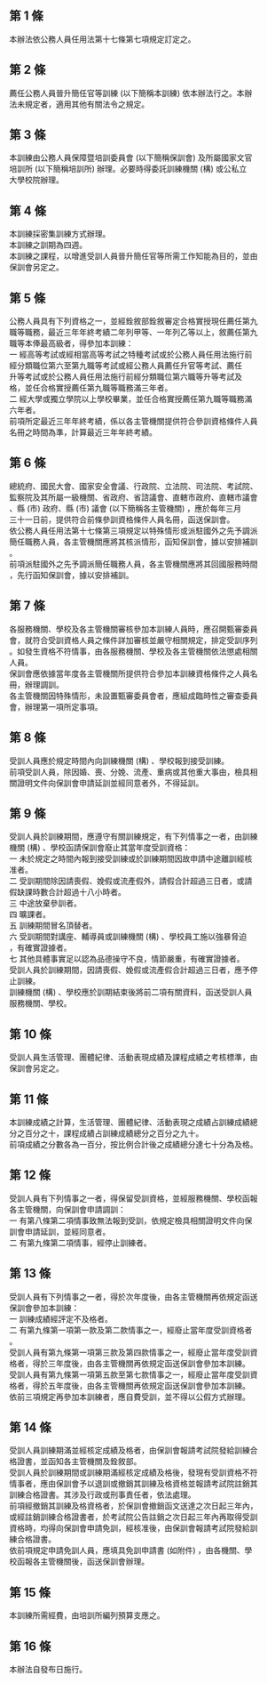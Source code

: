 第 1 條
-------
本辦法依公務人員任用法第十七條第七項規定訂定之。

第 2 條
-------
薦任公務人員晉升簡任官等訓練 (以下簡稱本訓練) 依本辦法行之。本辦  
法未規定者，適用其他有關法令之規定。

第 3 條
-------
本訓練由公務人員保障暨培訓委員會 (以下簡稱保訓會) 及所屬國家文官  
培訓所 (以下簡稱培訓所) 辦理。必要時得委託訓練機關 (構) 或公私立  
大學校院辦理。

第 4 條
-------
本訓練採密集訓練方式辦理。  
本訓練之訓期為四週。  
本訓練之課程，以增進受訓人員晉升簡任官等所需工作知能為目的，並由  
保訓會另定之。

第 5 條
-------
公務人員具有下列資格之一，並經銓敘部銓敘審定合格實授現任薦任第九  
職等職務，最近三年年終考績二年列甲等、一年列乙等以上，敘薦任第九  
職等本俸最高級者，得參加本訓練：  
一  經高等考試或經相當高等考試之特種考試或於公務人員任用法施行前  
    經分類職位第六至第九職等考試或經公務人員薦任升官等考試、薦任  
    升等考試或於公務人員任用法施行前經分類職位第六職等升等考試及  
    格，並任合格實授薦任第九職等職務滿三年者。  
二  經大學或獨立學院以上學校畢業，並任合格實授薦任第九職等職務滿  
    六年者。  
前項所定最近三年年終考績，係以各主管機關提供符合參訓資格條件人員  
名冊之時間為準，計算最近三年年終考績。

第 6 條
-------
總統府、國民大會、國家安全會議、行政院、立法院、司法院、考試院、  
監察院及其所屬一級機關、省政府、省諮議會、直轄市政府、直轄市議會  
、縣 (市) 政府、縣 (市) 議會 (以下簡稱各主管機關) ，應於每年三月  
三十一日前，提供符合前條參訓資格條件人員名冊，函送保訓會。  
依公務人員任用法第十七條第三項規定以特殊情形或派駐國外之先予調派  
簡任職務人員，各主管機關應將其核派情形，函知保訓會，據以安排補訓  
。  
前項派駐國外之先予調派簡任職務人員，各主管機關應將其回國服務時間  
，先行函知保訓會，據以安排補訓。

第 7 條
-------
各服務機關、學校及各主管機關審核參加本訓練人員時，應召開甄審委員  
會，就符合受訓資格人員之條件詳加審核並嚴守相關規定，排定受訓序列  
。如發生資格不符情事，由各服務機關、學校及各主管機關依法懲處相關  
人員。  
保訓會應依據當年度各主管機關所提供符合參加本訓練資格條件之人員名  
冊，辦理調訓。  
各主管機關因特殊情形，未設置甄審委員會者，應組成臨時性之審查委員  
會，辦理第一項所定事項。

第 8 條
-------
受訓人員應於規定時間內向訓練機關 (構) 、學校報到接受訓練。  
前項受訓人員，除因婚、喪、分娩、流產、重病或其他重大事由，檢具相  
關證明文件向保訓會申請延訓並經同意者外，不得延訓。

第 9 條
-------
受訓人員於訓練期間，應遵守有關訓練規定，有下列情事之一者，由訓練  
機關 (構) 、學校函請保訓會廢止其當年度受訓資格：  
一  未於規定之時間內報到接受訓練或於訓練期間因故申請中途離訓經核  
    准者。  
二  受訓期間除因請喪假、娩假或流產假外，請假合計超過三日者，或請  
    假缺課時數合計超過十八小時者。  
三  中途放棄參訓者。  
四  曠課者。  
五  訓練期間冒名頂替者。  
六  受訓期間對講座、輔導員或訓練機關 (構) 、學校員工施以強暴脅迫  
    ，有確實證據者。  
七  其他具體事實足以認為品德操守不良，情節嚴重，有確實證據者。  
受訓人員於訓練期間，因請喪假、娩假或流產假合計超過三日者，應予停  
止訓練。  
訓練機關 (構) 、學校應於訓期結束後將前二項有關資料，函送受訓人員  
服務機關、學校。

第 10 條
--------
受訓人員生活管理、團體紀律、活動表現成績及課程成績之考核標準，由  
保訓會另定之。

第 11 條
--------
本訓練成績之計算，生活管理、團體紀律、活動表現之成績占訓練成績總  
分之百分之十，課程成績占訓練成績總分之百分之九十。  
前項成績之分數各為一百分，按比例合計後之成績總分達七十分為及格。

第 12 條
--------
受訓人員有下列情事之一者，得保留受訓資格，並經服務機關、學校函報  
各主管機關，向保訓會申請調訓：  
一  有第八條第二項情事致無法報到受訓，依規定檢具相關證明文件向保  
    訓會申請延訓，並經同意者。  
二  有第九條第二項情事，經停止訓練者。

第 13 條
--------
受訓人員有下列情事之一者，得於次年度後，由各主管機關再依規定函送  
保訓會參加本訓練：  
一  訓練成績經評定不及格者。  
二  有第九條第一項第一款及第二款情事之一，經廢止當年度受訓資格者  
    。  
受訓人員有第九條第一項第三款及第四款情事之一，經廢止當年度受訓資  
格者，得於三年度後，由各主管機關再依規定函送保訓會參加本訓練。  
受訓人員有第九條第一項第五款至第七款情事之一，經廢止當年度受訓資  
格者，得於五年度後，由各主管機關再依規定函送保訓會參加本訓練。  
依前三項規定再參加本訓練者，應自費受訓，並不得以公假方式辦理。

第 14 條
--------
受訓人員訓練期滿並經核定成績及格者，由保訓會報請考試院發給訓練合  
格證書，並函知各主管機關及銓敘部。  
受訓人員於訓練期間或訓練期滿經核定成績及格後，發現有受訓資格不符  
情事者，應由保訓會予以退訓或撤銷其訓練及格資格並報請考試院註銷其  
訓練合格證書。其涉及行政或刑事責任者，依法處理。  
前項經撤銷其訓練及格資格者，於保訓會撤銷函文送達之次日起三年內，  
或經註銷訓練合格證書者，於考試院公告註銷之次日起三年內再取得受訓  
資格時，均得向保訓會申請免訓，經核准後，由保訓會報請考試院發給訓  
練合格證書。  
依前項規定申請免訓人員，應填具免訓申請書 (如附件) ，由各機關、學  
校函報各主管機關後，函送保訓會辦理。

第 15 條
--------
本訓練所需經費，由培訓所編列預算支應之。

第 16 條
--------
本辦法自發布日施行。

